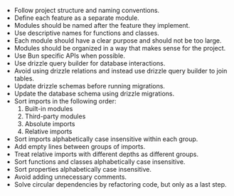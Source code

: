 - Follow project structure and naming conventions.
- Define each feature as a separate module.
- Modules should be named after the feature they implement.
- Use descriptive names for functions and classes.
- Each module should have a clear purpose and should not be too large.
- Modules should be organized in a way that makes sense for the project.
- Use Bun specific APIs when possible.
- Use drizzle query builder for database interactions.
- Avoid using drizzle relations and instead use drizzle query builder to join tables.
- Update drizzle schemas before running migrations.
- Update the database schema using drizzle migrations.
- Sort imports in the following order:
  1. Built-in modules
  2. Third-party modules
  3. Absolute imports
  4. Relative imports
- Sort imports alphabetically case insensitive within each group.
- Add empty lines between groups of imports.
- Treat relative imports with different depths as different groups.
- Sort functions and classes alphabetically case insensitive.
- Sort properties alphabetically case insensitive.
- Avoid adding unnecessary comments.
- Solve circular dependencies by refactoring code, but only as a last step.
